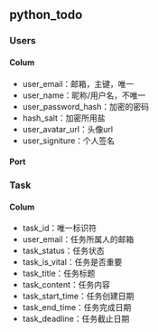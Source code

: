 ## python_todo

### Users

#### Colum

- user_email：邮箱，主键，唯一
- user_name：昵称/用户名，不唯一
- user_password_hash：加密的密码
- hash_salt：加密所用盐
- user_avatar_url：头像url
- user_signiture：个人签名

#### Port

### Task

#### Colum

- task_id：唯一标识符
- user_email：任务所属人的邮箱
- task_status：任务状态
- task_is_vital：任务是否重要
- task_title：任务标题
- task_content：任务内容
- task_start_time：任务创建日期
- task_end_time：任务完成日期
- task_deadline：任务截止日期
